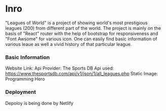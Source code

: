 # Inro
"Leagues of World" is a project of showing world's most prestigious leagues (200) from different part of the world.
The project is mainly on the basis of "React" router with the help of bootstrap for responsiveness and "Font Awsome"
for various icon. One can easily find basic information of various leaue as well a vivid history of that particular 
league.

### Basic Information
Website Link: 
Api Provider: The Sports DB
Api used: https://www.thesportsdb.com/api/v1/json/1/all_leagues.php
Static Image: Programming Hero 

### Deployment
Depoloy is being done by Netlify
